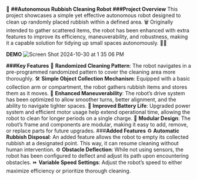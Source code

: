 🧹 **##Autonomous Rubbish Cleaning Robot**
**###Project Overview**
This project showcases a simple yet effective autonomous robot designed to clean up randomly placed rubbish within a defined area. 🗑️ Originally intended to gather scattered items, the robot has been enhanced with extra features to improve its efficiency, maneuverability, and robustness, making it a capable solution for tidying up small spaces autonomously. 🤖✨

**DEMO**
![Screen Shot 2024-10-30 at 1 35 06 PM](https://github.com/user-attachments/assets/f7254d8c-abac-40c1-aebd-26beed75cd91)


**###Key Features**
🎲 **Randomized Cleaning Pattern**: The robot navigates in a pre-programmed randomized pattern to cover the cleaning area more thoroughly.
🛠️ **Simple Object Collection Mechanism**: Equipped with a basic collection arm or compartment, the robot gathers rubbish items and stores them as it moves.
🚗 **Enhanced Maneuverability**: The robot’s drive system has been optimized to allow smoother turns, better alignment, and the ability to navigate tighter spaces.
🔋 **Improved Battery Life**: Upgraded power system and efficient motor usage help extend operational time, allowing the robot to clean for longer periods on a single charge.
🧩 **Modular Design**: The robot’s frame and components are modular, making it easy to add, remove, or replace parts for future upgrades.
###**Added Features**
♻️ **Automatic Rubbish Disposal**: An added feature allows the robot to empty its collected rubbish at a designated point. This way, it can resume cleaning without human intervention.
⚙️ **Obstacle Deflection**: While not using sensors, the robot has been configured to deflect and adjust its path upon encountering obstacles.
⏩ **Variable Speed Settings**: Adjust the robot’s speed to either maximize efficiency or prioritize thorough cleaning.
